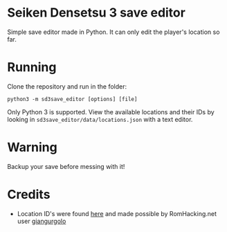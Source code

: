 # Seiken Densetsu 3 save editor

Simple save editor made in Python. It can only edit the player's location so far.

# Running

Clone the repository and run in the folder:

`python3 -m sd3save_editor [options] [file]`

Only Python 3 is supported. View the available locations and their IDs by looking in `sd3save_editor/data/locations.json` with a text editor.

# Warning

Backup your save before messing with it!

# Credits

* Location ID's were found [here](https://www.romhacking.net/documents/662/) and made possible by RomHacking.net user [giangurgolo](https://www.romhacking.net/community/801/)
